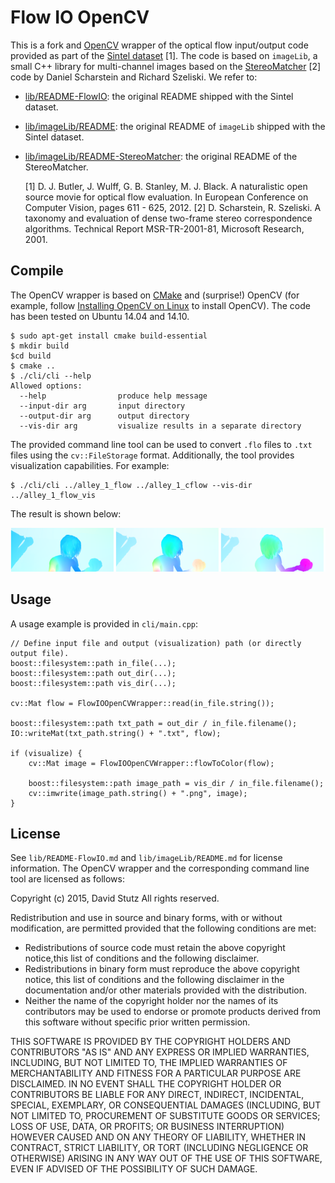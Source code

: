 # Flow IO OpenCV

This is a fork and [OpenCV](http://opencv.org/) wrapper of the optical flow input/output code provided as part of the [Sintel dataset](http://sintel.is.tue.mpg.de/) [1]. The code is based on `imageLib`, a small C++ library for multi-channel images based on the [StereoMatcher](http://research.microsoft.com/en-us/downloads/9bc7fd74-5953-4064-9732-76405573aaef/) [2] code by Daniel Scharstein and Richard Szeliski. We refer to:

* [lib/README-FlowIO](lib/README-FlowIO.md): the original README shipped with the Sintel dataset.
* [lib/imageLib/README](lib/imageLibe/README.md): the original README of `imageLib` shipped with the Sintel dataset.
* [lib/imageLib/README-StereoMatcher](lib/imageLib/README.StereoMatcher.md): the original README of the StereoMatcher.

    [1] D. J. Butler, J. Wulff, G. B. Stanley, M. J. Black.
        A naturalistic open source movie for optical flow evaluation.
        In European Conference on Computer Vision, pages 611 - 625, 2012.
    [2] D. Scharstein, R. Szeliski.
        A taxonomy and evaluation of dense two-frame stereo correspondence algorithms.
        Technical Report MSR-TR-2001-81, Microsoft Research, 2001.

## Compile

The OpenCV wrapper is based on [CMake](http://www.cmake.org/) and (surprise!) OpenCV (for example, follow [Installing OpenCV on Linux](http://docs.opencv.org/doc/tutorials/introduction/linux_install/linux_install.html#linux-installation) to install OpenCV). The code has been tested on Ubuntu 14.04 and 14.10.

    $ sudo apt-get install cmake build-essential
    $ mkdir build
    $cd build
    $ cmake ..
    $ ./cli/cli --help
    Allowed options:
      --help                produce help message
      --input-dir arg       input directory
      --output-dir arg      output directory
      --vis-dir arg         visualize results in a separate directory

The provided command line tool can be used to convert `.flo` files to `.txt` files using the `cv::FileStorage` format. Additionally, the tool provides visualization capabilities. For example:

    $ ./cli/cli ../alley_1_flow ../alley_1_cflow --vis-dir ../alley_1_flow_vis

The result is shown below:

![Example: visualized flow of the alley_1 sequence.](screenshot.png?raw=true "Example: visualized flow of the alley_1 sequence.")

## Usage

A usage example is provided in `cli/main.cpp`:

    // Define input file and output (visualization) path (or directly output file).
    boost::filesystem::path in_file(...);
    boost::filesystem::path out_dir(...);
    boost::filesystem::path vis_dir(...);
    
    cv::Mat flow = FlowIOOpenCVWrapper::read(in_file.string());
    
    boost::filesystem::path txt_path = out_dir / in_file.filename();
    IO::writeMat(txt_path.string() + ".txt", flow);
    
    if (visualize) {
        cv::Mat image = FlowIOOpenCVWrapper::flowToColor(flow);

        boost::filesystem::path image_path = vis_dir / in_file.filename();
        cv::imwrite(image_path.string() + ".png", image);
    }

## License

See `lib/README-FlowIO.md` and `lib/imageLib/README.md` for license information. The OpenCV wrapper and the corresponding command line tool are licensed as follows:

Copyright (c) 2015, David Stutz
All rights reserved.

Redistribution and use in source and binary forms, with or without modification,
are permitted provided that the following conditions are met:

* Redistributions of source code must retain the above copyright notice,this list of conditions and the following disclaimer.
* Redistributions in binary form must reproduce the above copyright notice, this list of conditions and the following disclaimer in the documentation and/or other materials provided with the distribution.
* Neither the name of the copyright holder nor the names of its contributors may be used to endorse or promote products derived from this software without specific prior written permission.

THIS SOFTWARE IS PROVIDED BY THE COPYRIGHT HOLDERS AND CONTRIBUTORS "AS IS" AND ANY EXPRESS OR IMPLIED WARRANTIES, INCLUDING, BUT NOT LIMITED TO, THE IMPLIED WARRANTIES OF MERCHANTABILITY AND FITNESS FOR A PARTICULAR PURPOSE ARE DISCLAIMED. IN NO EVENT SHALL THE COPYRIGHT HOLDER OR CONTRIBUTORS BE LIABLE FOR ANY DIRECT, INDIRECT, INCIDENTAL, SPECIAL, EXEMPLARY, OR CONSEQUENTIAL DAMAGES (INCLUDING, BUT NOT LIMITED TO, PROCUREMENT OF SUBSTITUTE GOODS OR SERVICES; LOSS OF USE, DATA, OR PROFITS; OR BUSINESS INTERRUPTION) HOWEVER CAUSED AND ON ANY THEORY OF LIABILITY, WHETHER IN CONTRACT, STRICT LIABILITY, OR TORT (INCLUDING NEGLIGENCE OR OTHERWISE) ARISING IN ANY WAY OUT OF THE USE OF THIS SOFTWARE, EVEN IF ADVISED OF THE POSSIBILITY OF SUCH DAMAGE.